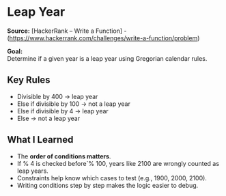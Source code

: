 # Leap Year

**Source:** [HackerRank – Write a Function] - (https://www.hackerrank.com/challenges/write-a-function/problem)

**Goal:**  
Determine if a given year is a leap year using Gregorian calendar rules.



## Key Rules
- Divisible by 400 -> leap year   
- Else if divisible by 100 -> not a leap year   
- Else if divisible by 4 -> leap year   
- Else -> not a leap year   



## What I Learned
- The **order of conditions matters**.  
- If % 4 is checked before`% 100, years like 2100 are wrongly counted as leap years.  
- Constraints help know which cases to test (e.g., 1900, 2000, 2100).  
- Writing conditions step by step makes the logic easier to debug.